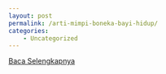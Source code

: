 ```yaml
---
layout: post
permalink: /arti-mimpi-boneka-bayi-hidup/
categories:
    - Uncategorized
---
```


[Baca Selengkapnya](/02)
